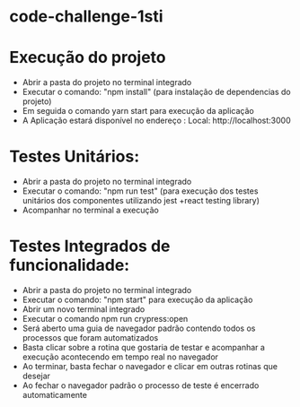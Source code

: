 # code-challenge-1sti

# Execução do projeto

- Abrir a pasta do projeto  no terminal integrado
- Executar o comando: "npm install"  (para instalação de dependencias do projeto) 
- Em seguida o comando yarn start para execução da aplicação
- A Aplicação estará disponível no endereço : Local:  http://localhost:3000  

# Testes Unitários:

- Abrir a pasta do projeto no terminal integrado
- Executar o comando: "npm run test"  (para execução dos testes unitários dos componentes utilizando jest +react testing library) 
- Acompanhar no terminal a execução

# Testes Integrados de funcionalidade:

- Abrir a pasta do projeto no terminal integrado
- Executar o comando: "npm start" para execução da aplicação
- Abrir um novo terminal integrado
- Executar o comando npm run crypress:open
- Será aberto uma guia de navegador padrão contendo todos os processos que foram automatizados
- Basta clicar sobre a rotina que gostaria de testar e acompanhar a execução acontecendo em tempo real no navegador
- Ao terminar, basta fechar o navegador e clicar em outras rotinas que desejar
- Ao fechar o navegador padrão o processo de teste é encerrado automaticamente


